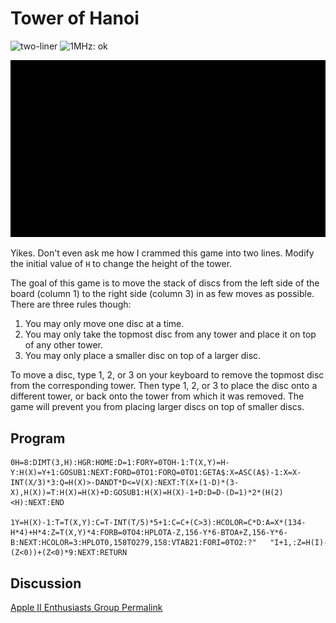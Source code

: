 # Tower of Hanoi

![two-liner](https://img.shields.io/badge/two--liner-blue) ![1MHz: ok](https://img.shields.io/badge/1MHz-ok-green)

![image](media/tower-of-hanoi.gif "Tower of Hanoi GIF")

Yikes. Don't even ask me how I crammed this game into two lines. Modify the initial value of `H` to change the height of the tower.

The goal of this game is to move the stack of discs from the left side of the board (column 1) to the right side (column 3) in as few moves as possible. There are three rules though:

1. You may only move one disc at a time.
2. You may only take the topmost disc from any tower and place it on top of any other tower.
3. You may only place a smaller disc on top of a larger disc.

To move a disc, type 1, 2, or 3 on your keyboard to remove the topmost disc from the corresponding tower. Then type 1, 2, or 3 to place the disc onto a different tower, or back onto the tower from which it was removed. The game will prevent you from placing larger discs on top of smaller discs.

## Program

```
0H=8:DIMT(3,H):HGR:HOME:D=1:FORY=0TOH-1:T(X,Y)=H-Y:H(X)=Y+1:GOSUB1:NEXT:FORD=0TO1:FORQ=0TO1:GETA$:X=ASC(A$)-1:X=X-INT(X/3)*3:Q=H(X)>-DANDT*D<=V(X):NEXT:T(X+(1-D)*(3-X),H(X))=T:H(X)=H(X)+D:GOSUB1:H(X)=H(X)-1+D:D=D-(D=1)*2*(H(2)<H):NEXT:END

1Y=H(X)-1:T=T(X,Y):C=T-INT(T/5)*5+1:C=C+(C>3):HCOLOR=C*D:A=X*(134-H*4)+H*4:Z=T(X,Y)*4:FORB=0TO4:HPLOTA-Z,156-Y*6-BTOA+Z,156-Y*6-B:NEXT:HCOLOR=3:HPLOT0,158TO279,158:VTAB21:FORI=0TO2:?"   "I+1,:Z=H(I)-1:V(I)=T(I,Z+(Z<0))+(Z<0)*9:NEXT:RETURN
```

## Discussion

[Apple II Enthusiasts Group Permalink](https://www.facebook.com/groups/5251478676/permalink/10158489147328677/)
